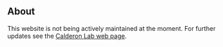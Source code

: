 ## About

This website is not being actively maintained at the moment. For further updates see the [Calderon Lab web page](https://diego-calderon-lab.github.io).